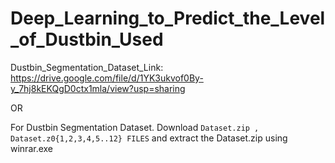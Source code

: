 # Deep_Learning_to_Predict_the_Level_of_Dustbin_Used
Dustbin_Segmentation_Dataset_Link: https://drive.google.com/file/d/1YK3ukvof0By-y_7hj8kEKQgD0ctx1mla/view?usp=sharing

OR

For Dustbin Segmentation Dataset.
Download ```Dataset.zip , Dataset.z0{1,2,3,4,5..12} FILES``` and extract the Dataset.zip using winrar.exe 
